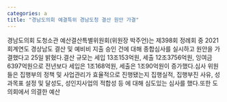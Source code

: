 ```yaml
---
categories: a
title: "경남도의회 예결특위 경남도청 결산 원안 가결"
---
```

경남도의회 도청소관 예산결산특별위원회(위원장 박주언)는 제398회 정례회 중 2021회계연도 경상남도 결산 및 예비비 지출 승인 건에 대해 종합심사를 실시하고 원안을 가결했다고 25일 밝혔다.결산 규모는 세입 13조153억원, 세출 12조3756억원, 잉여금 6397억원으로 전년보다 세입은 1조168억원, 세출은 1조90억원이 증가했다.심사 위원들은 집행부의 정책 및 사업관리가 효율적으로 진행됐는지 집행실적, 집행부진 사유, 성과목표 설정 및 달성도, 성인지사업의 적합성 등 에 대해 심도있는 심사를 했다.또한 도의회에서 의결한 예산